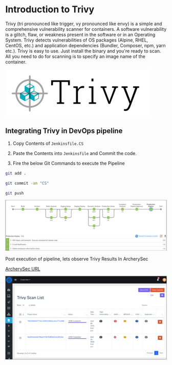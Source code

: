 # Introduction to Trivy
Trivy (tri pronounced like trigger, vy pronounced like envy) is a simple and comprehensive vulnerability scanner for containers. A software vulnerability is a glitch, flaw, or weakness present in the software or in an Operating System. Trivy detects vulnerabilities of OS packages (Alpine, RHEL, CentOS, etc.) and application dependencies (Bundler, Composer, npm, yarn etc.). Trivy is easy to use. Just install the binary and you're ready to scan. All you need to do for scanning is to specify an image name of the container.

![staging](images/cs2.png)

## Integrating Trivy in DevOps pipeline

1. Copy Contents of `Jenkinsfile.CS`

2. Paste the Contents into `Jenkinsfile` and Commit the code.

3. Fire the below Git Commands to execute the Pipeline

```bash
git add .
```

```bash
git commit -am "CS"
```

```bash
git push
```

![staging](images/container-pipeline.png)

Post execution of pipeline, lets observe Trivy Results In ArcherySec

[ArcherySec URL](../../labsetup/lab_info.md#archerysec)

![staging](images/dashboard.png)